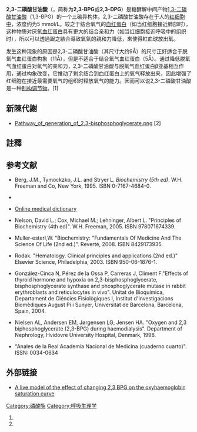 **2,3-二磷酸甘油酸**（，简称为**2,3-BPG**或**2,3-DPG**）是糖酵解中间产物[1,3-二磷酸甘油酸](../Page/1,3-二磷酸甘油酸.md "wikilink")（1,3-BPG）的一个三碳异构体。2,3-二磷酸甘油酸存在于人的[红细胞中](https://zh.wikipedia.org/wiki/红细胞 "wikilink")，浓度约为5 mmol/L。较之于结合氧气的[血红蛋白](../Page/血红蛋白.md "wikilink")（如当红细胞接近肺部时），这种物质对厌氧[血红蛋白](../Page/血红蛋白.md "wikilink")具有更大的结合亲和力（如当红细胞接近呼吸中的组织时），所以可以透過跟之結合導致氧氣的親和力降低，來使得紅血球放出氧。

发生这种现象的原因是2,3-二磷酸甘油酸（其尺寸大约9Å）的尺寸正好适合于脱氧气血红蛋白构象（11Å），但是不适合于结合氧气血红蛋白（5Å）。通过降低脱氧气血红蛋白对氧气的亲和力，2,3-二磷酸甘油酸与脱氧气血红蛋白β亚基相互作用，通过构象改变，它推动了剩余结合到血红蛋白上的氧气释放出来，因此增强了红细胞在接近最需要氧气的组织时释放氧气的能力。因而可以说2,3-二磷酸甘油酸是一种[别构调节物](https://zh.wikipedia.org/wiki/别构调节物 "wikilink")。\[1\]

## 新陳代謝

  -
    [Pathway_of_generation_of_2,3-bisphosphoglycerate.png](https://zh.wikipedia.org/wiki/File:Pathway_of_generation_of_2,3-bisphosphoglycerate.png "fig:Pathway_of_generation_of_2,3-bisphosphoglycerate.png") \[2\]

## 註釋

## 参考文献

  - Berg, J.M., Tymockzko, J.L. and Stryer L. *Biochemistry (5th ed)*. W.H. Freeman and Co, New York, 1995. ISBN 0-7167-4684-0.

  -
  - [Online medical dictionary](https://web.archive.org/web/20120505080234/http://www.online-medical-dictionary.org/2%2C3-DPG.asp?q=2%2C3-DPG)

  - Nelson, David L.; Cox, Michael M.; Lehninger, Albert L. "Principles of Biochemistry (4th ed)". W.H. Freeman, 2005. ISBN 978071674339.

  - Muller-esterl,W. "Biochemistry: "Fundamentals Of Medicine And The Science Of Life (2nd ed.)". Reverté, 2008. ISBN 8429173935.

  - Rodak. "Hematology. Clinical principles and applications (2nd ed.)" Elsevier Science, Philadelphia, 2003. ISBN 950-06-1876-1.

  - González-Cinca N, Pérez de la Ossa P, Carreras J, Climent F."Effects of thyroid hormone and hypoxia on 2,3-bisphosphoglycerate, bisphosphoglycerate synthase and phosphoglycerate mutase in rabbit erythroblasts and reticulocytes in vivo". Unitat de Bioquímica, Departament de Ciéncies Fisiològiques I, Institut d'Investigacions Biomèdiques August Pi i Sunyer, Universitat de Barcelona, Barcelona, Spain, 2004.

  - Nielsen AL, Andersen EM, Jørgensen LG, Jensen HA. "Oxygen and 2,3 biphosphoglycerate (2,3-BPG) during haemodialysis". Department of Nephrology, Hvidovre University Hospital, Denmark, 1998.

  - "Anales de la Real Academia Nacional de Medicina (cuaderno cuarto)". ISSN: 0034-0634

## 外部链接

  - [A live model of the effect of changing 2,3 BPG on the oxyhaemoglobin saturation curve](http://www.altitude.org/hemoglobin_saturation.php)

[Category:磷酸酯](https://zh.wikipedia.org/wiki/Category:磷酸酯 "wikilink") [Category:呼吸生理学](https://zh.wikipedia.org/wiki/Category:呼吸生理学 "wikilink")

1.
2.